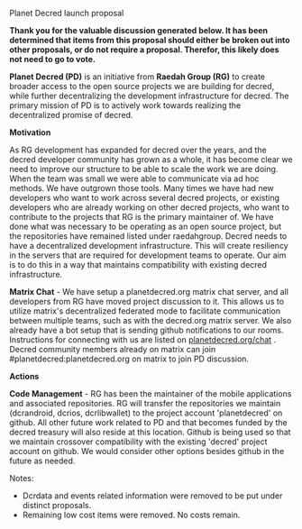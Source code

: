 Planet Decred launch proposal

**Thank you for the valuable discussion generated below. It has been determined that items from this proposal should either be broken out into other proposals, or do not require a proposal. Therefor, this likely does not need to go to vote.**

**Planet Decred (PD)** is an initiative from **Raedah Group (RG)** to create broader access to the open source projects we are building for decred, while further decentralizing the development infrastructure for decred.
The primary mission of PD is to actively work towards realizing the decentralized promise of decred.

**Motivation**

As RG development has expanded for decred over the years, and the decred developer community has grown as a whole, it has become clear we need to improve our structure to be able to scale the work we are doing. When the team was small we were able to communicate via ad hoc methods. We have outgrown those tools. Many times we have had new developers who want to work across several decred projects, or existing developers who are already working on other decred projects, who want to contribute to the projects that RG is the primary maintainer of. We have done what was necessary to be operating as an open source project, but the repositories have remained listed under raedahgroup. Decred needs to have a decentralized development infrastructure. This will create resiliency in the servers that are required for development teams to operate. Our aim is to do this in a way that maintains compatibility with existing decred infrastructure.

**Matrix Chat** - We have setup a planetdecred.org matrix chat server, and all developers from RG have moved project discussion to it. This allows us to utilize matrix's decentralized federated mode to facilitate communication between multiple teams, such as with the decred.org matrix server. We also already have a bot setup that is sending github notifications to our rooms. Instructions for connecting with us are listed on [planetdecred.org/chat](https://planetdecred.org/chat) . Decred community members already on matrix can join #planetdecred:planetdecred.org on matrix to join PD discussion. 

**Actions**

**Code Management** - RG has been the maintainer of the mobile applications and associated repositories. RG will transfer the repositories we maintain (dcrandroid, dcrios, dcrlibwallet) to the project account 'planetdecred' on github. All other future work related to PD and that becomes funded by the decred treasury will also reside at this location. Github is being used so that we maintain crossover compatibility with the existing 'decred' project account on github. We would consider other options besides github in the future as needed.

Notes: 
- Dcrdata and events related information were removed to be put under distinct proposals.
- Remaining low cost items were removed. No costs remain.
